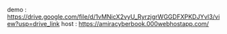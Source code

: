 demo : https://drive.google.com/file/d/1vMNicX2vyU_RyrzjgrWGGDFXPKDJYvI3/view?usp=drive_link
host : https://amiracyberbook.000webhostapp.com/
